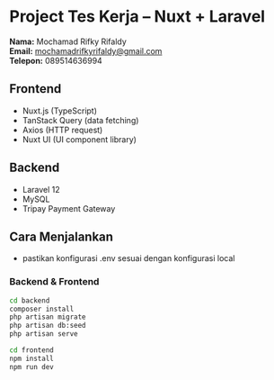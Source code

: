 # Project Tes Kerja – Nuxt + Laravel

**Nama:** Mochamad Rifky Rifaldy  
**Email:** mochamadrifkyrifaldy@gmail.com  
**Telepon:** 089514636994

## Frontend

- Nuxt.js (TypeScript)
- TanStack Query (data fetching)
- Axios (HTTP request)
- Nuxt UI (UI component library)

## Backend

- Laravel 12
- MySQL
- Tripay Payment Gateway

## Cara Menjalankan

- pastikan konfigurasi .env sesuai dengan konfigurasi local

### Backend & Frontend

```bash
cd backend
composer install
php artisan migrate
php artisan db:seed
php artisan serve

cd frontend
npm install
npm run dev
```
